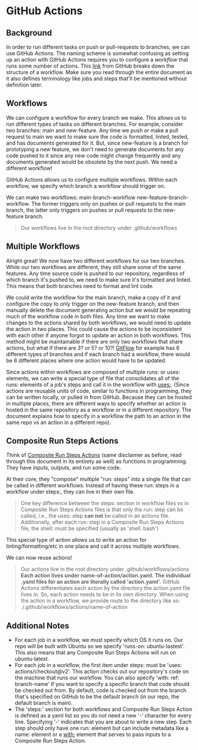 # GitHub Actions

## Background
In order to run different tasks on push or pull-requests to branches, we can use
GitHub Actions. The naming scheme is somewhat confusing as setting up an action
with GitHub Actions requires you to configure a *workflow* that runs
some number of actions. This 
[link](https://docs.github.com/en/actions/learn-github-actions/introduction-to-github-actions)
from GitHub breaks down the structure of a workflow. Make sure you read through
the entire document as it also defines terminology like jobs and steps that'll
be mentioned without definition later.

## Workflows
We can configure a workflow for every branch we make. This allows us to run
different types of tasks on different branches. For example, consider two
branches: main and new-feature. Any time we push or make a pull request to main
we want to make sure the code is formatted, linted, tested, and has documents
generated for it. But, since new-feature is a branch for prototyping a new
feature, we don't need to generate documents for any code pushed to it since any
new code might change frequently and any documents generated would be obsolete
by the next push. We need a different workflow!

GitHub Actions allows us to configure multiple workflows. Within each workflow,
we specify which branch a workflow should trigger on.

We can make two workflows: main-branch-workflow new-feature-branch-workflow. The
former triggers only on pushes or pull requests to the main branch, the latter
only triggers on pushes or pull requests to the new-feature branch.

> Our workflows live in the root directory under .github/workflows

## Multiple Workflows
Alright great! We now have two different workflows for our two branches. While
our two workflows are different, they still share some of the same features.
Any time source code is pushed to our repository, regardless of which branch
it's pushed to, we need to make sure it's formatted and linted. This means that
both branches need to format and lint code.

We could write the workflow for the main branch, make a copy of it and configure
the copy to only trigger on the new-feature branch, and then manually delete the
document generating action but we would be repeating much of the workflow code
in both files. Any time we want to make changes to the actions shared by both
workflows, we would need to update the action in two places. This could cause
the actions to be inconsistent with each other if anyone forgot to update an
action in both workflows. This method might be maintainable if there are only
two workflows that share actions, but what if there are 3? or 5? or 10?!
[GitFlow](https://www.atlassian.com/git/tutorials/comparing-workflows/gitflow-workflow)
for example has 6 different types of branches and if each branch had a workflow,
there would be 6 different places where one action would have to be updated.

Since actions within workflows are composed of multiple runs: or uses: elements,
we can write a special type of file that consolidates all of the runs: elements
of a job's steps and call it in the workflow with
[uses:](https://docs.github.com/en/actions/reference/workflow-syntax-for-github-actions#jobsjob_idstepsuses).
(Since actions are reusable units of code, similar to functions in programming,
they can be written locally, or pulled in from GitHub. Because they can be hosted
in multiple places, there are different ways to specify whether an action is hosted
in the same repository as a workflow or in a different repository. The document
explains how to specify in a workflow the path to an action in the same repo vs
an action in a different repo).

## Composite Run Steps Actions
Think of [Composite Run Steps
Actions](https://docs.github.com/en/actions/creating-actions/creating-a-composite-run-steps-action)
(same disclaimer as before, read through this document in its entirety as well) 
as functions in programming. They have inputs, outputs, and run some code.

At their core, they "compose" multiple "run: steps" into a single file that can
be called in different workflows. Instead of having these run: steps in a
workflow under steps:, they can live in their own file.

> One key difference between the steps: section in workflow files vs in 
> Composite Run Steps Actions files is that only the run: step can be called,
> i.e., the uses: step **can not** be called in an actions file. Additionally,
> after each run: step in a Composite Run Steps Actions file, the shell: must 
> be specified (usually as 'shell: bash')

This special type of action allows us to write an action for
linting/formatting/etc in one place and call it across multiple workflows. 

We can now reuse actions!

> Our actions live in the root directory under .github/workflows/actions
> **Each action lives under name-of-action/action.yaml. The individual .yaml files
> for an action are literally called 'action.yaml'.** GitHub Actions
> differentiates each action by the directory the action.yaml file
> lives in. So, each action needs to be in its own directory. When using
> the action in a workflow, we provide route to the directory like so:
> ./.github/workflows/actions/name-of-action

## Additional Notes
- For each job in a workflow, we must specify which OS it runs on. Our repo will
be built with Ubuntu so we specify 'runs-on: ubuntu-lastest'. This also means
that any Composite Run Steps Actions will run on ubuntu-latest.
- For each job in a workflow, the first item under steps: must be 'uses:
actions/checkout@v2'. This action checks out our repository's code on the
machine that runs our workflow. You can also specify 'with: ref: branch-name' if
you want to specify a specific branch that code should be checked out from. By
default, code is checked out from the branch that's specified on GitHub to be the default
branch (in our repo, the default branch is main).
- The 'steps:' section for both workflows and Composite Run Steps Action is
defined as a yaml list so you do not need a new '-' character for every line.
Specifying '-' indicates that you are about to write a new step. Each step
should only have one run: element but can include metadata like a name: element
or a [with:](https://docs.github.com/en/actions/reference/workflow-syntax-for-github-actions#jobsjob_idstepswith) 
element that serves to pass inputs to a Composite Run Steps Action.
